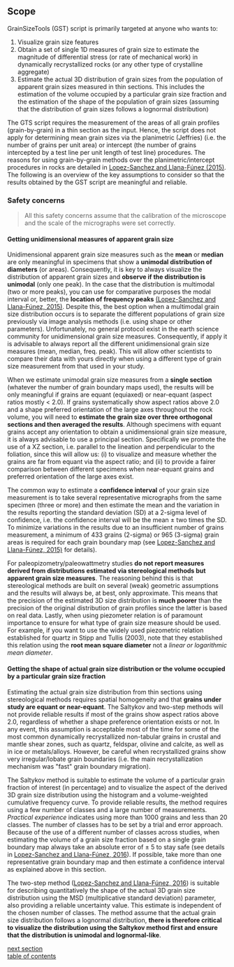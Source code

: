 Scope
-------------

GrainSizeTools (GST) script is primarily targeted at anyone who wants to:

1. Visualize grain size features
2. Obtain a set of single 1D measures of grain size to estimate the magnitude of differential stress (or rate of mechanical work) in dynamically recrystallized rocks (or any other type of crystalline aggregate)
3. Estimate the actual 3D distribution of grain sizes from the population of apparent grain sizes measured in thin sections. This includes the estimation of the volume occupied by a particular grain size fraction and the estimation of the shape of the population of grain sizes (assuming that the distribution of grain sizes follows a lognormal distribution)

The GTS script requires the measurement of the areas of all grain profiles (grain-by-grain) in a thin section as the input. Hence, the script does not apply for determining mean grain sizes via the planimetric (Jeffries) (i.e. the number of grains per unit area) or intercept (the number of grains intercepted by a test line per unit length of test line) procedures. The reasons for using grain-by-grain methods over the planimetric/intercept procedures in rocks are detailed in [Lopez-Sanchez and Llana-Fúnez (2015)](http://www.solid-earth.net/6/475/2015/). The following is an overview of the key assumptions to consider so that the results obtained by the GST script are meaningful and reliable.

### Safety concerns

> All this safety concerns assume that the calibration of the microscope and the scale of the micrographs were set correctly.

#### Getting unidimensional measures of apparent grain size

Unidimensional apparent grain size measures such as the **mean** or **median** are only meaningful in specimens that show a **unimodal distribution of diameters** (or areas). Consequently, it is key to always visualize the distribution of apparent grain sizes and **observe if the distribution is unimodal** (only one peak). In the case that the distribution is multimodal (two or more peaks), you can use for comparative purposes the modal interval or, better, the **location of frequency peaks** [(Lopez-Sanchez and Llana-Fúnez, 2015)](http://www.solid-earth.net/6/475/2015/). Despite this, the best option when a multimodal grain size distribution occurs is to separate the different populations of grain size previously via image analysis methods (i.e. using shape or other parameters). Unfortunately, no general protocol exist in the earth science community for unidimensional grain size measures. Consequently, if apply it is advisable to always report all the different unidimensional grain size measures (mean, median, freq. peak). This will allow other scientists to compare their data with yours directly when using a different type of grain size measurement from that used in your study.

When we estimate unimodal grain size measures from a **single section** (whatever the number of grain boundary maps used), the results will be only meaningful if grains are equant (equiaxed) or near-equant (aspect ratios mostly < 2.0). If grains systematically show aspect ratios above 2.0 and a shape preferred orientation of the large axes throughout the rock volume, you will need to **estimate the grain size over three orthogonal sections and then averaged the results**. Although specimens with equant grains accept any orientation to obtain a unidimensional grain size measure, it is always advisable to use a principal section. Specifically we promote the use of a XZ section, i.e. parallel to the lineation and perpendicular to the foliation, since this will allow us: (i) to visualize and measure whether the grains are far from equant via the aspect ratio; and (ii) to provide a fairer comparison between different specimens when near-equant grains and preferred orientation of the large axes exist.

The common way to estimate a **confidence interval** of your grain size measurement is to take several representative micrographs from the same specimen (three or more) and then estimate the mean and the variation in the results reporting the standard deviation (SD) at a 2-sigma level of confidence, i.e. the confidence interval will be the mean ± two times the SD. To minimize variations in the results due to an insufficient number of grains measurement, a minimum of 433 grains (2-sigma) or 965 (3-sigma) grain areas is required for each grain boundary map (see [Lopez-Sanchez and Llana-Fúnez, 2015)](http://www.solid-earth.net/6/475/2015/) for details).

For paleopizometry/paleowattmetry studies **do not report measures derived from distributions estimated via stereological methods but apparent grain size measures**. The reasoning behind this is that stereological methods are built on several (weak) geometric assumptions and the results will always be, at best, only approximate. This means that the precision of the estimated 3D size distribution is **much poorer** than the precision of the original distribution of grain profiles since the latter is based on real data. Lastly, when using piezometer relation is of paramount importance to ensure for what type of grain size measure should be used. For example, if you want to use the widely used piezometric relation established for quartz in Stipp and Tullis (2003), note that they established this relation using the **root mean square diameter** not a *linear or logarithmic mean diameter*.

#### Getting the shape of actual grain size distribution or the volume occupied by a particular grain size fraction

Estimating the actual grain size distribution from thin sections using stereological methods requires spatial homogeneity and that **grains under study are equant or near-equant**. The Saltykov and two-step methods will not provide reliable results if most of the grains show aspect ratios above 2.0, regardless of whether a shape preference orientation exists or not. In any event, this assumption is acceptable most of the time for some of the most common dynamically recrystallized non-tabular grains in crustal and mantle shear zones, such as quartz, feldspar, olivine and calcite, as well as in ice or metals/alloys. However, be careful when recrystallized grains show very irregular/lobate grain boundaries (i.e. the main recrystallization mechanism was "fast" grain boundary migration).

The Saltykov method is suitable to estimate the volume of a particular grain fraction of interest (in percentage) and to visualize the aspect of the derived 3D grain size distribution using the histogram and a volume-weighted cumulative frequency curve. To provide reliable results, the method requires using a few number of classes and a large number of measurements. *Practical experience* indicates using more than 1000 grains and less than 20 classes. The number of classes has to be set by a trial and error approach. Because of the use of a different number of classes across studies, when estimating the volume of a grain size fraction based on a single grain boundary map always take an absolute error of ± 5 to stay safe (see details in [Lopez-Sanchez and Llana-Fúnez, 2016](http://www.sciencedirect.com/science/article/pii/S0191814116301778)). If possible, take more than one representative grain boundary map and then estimate a confidence interval as explained above in this section.

The two-step method ([Lopez-Sanchez and Llana-Fúnez, 2016](http://www.sciencedirect.com/science/article/pii/S0191814116301778)) is suitable for describing quantitatively the shape of the actual 3D grain size distribution using the MSD (multiplicative standard deviation) parameter, also providing a reliable uncertainty value. This estimate is independent of the chosen number of classes. The method assume that the actual grain size distribution follows a lognormal distribution, **there is therefore critical to visualize the distribution using the Saltykov method first and ensure that the distribution is unimodal and lognormal-like**.


[next section](https://github.com/marcoalopez/GrainSizeTools/blob/master/DOCS/brief_tutorial.md)  
[table of contents](https://github.com/marcoalopez/GrainSizeTools/blob/master/DOCS/tableOfContents.md)
